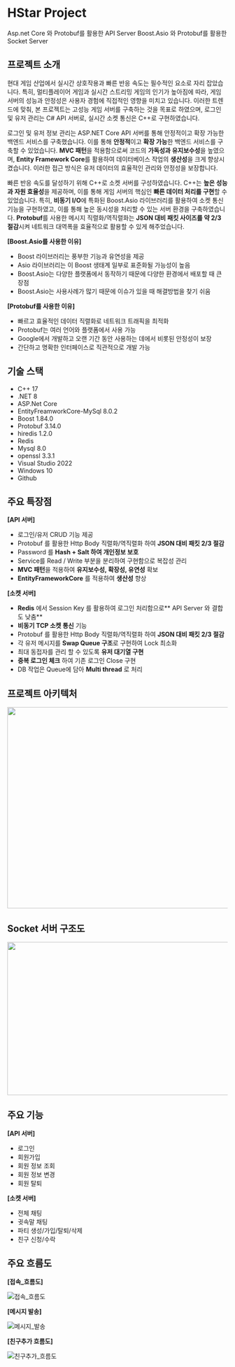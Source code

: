 # HStar Project 
Asp.net Core 와 Protobuf를 활용한 API Server
Boost.Asio 와 Protobuf를 활용한 Socket Server

## 프로젝트 소개

현대 게임 산업에서 실시간 상호작용과 빠른 반응 속도는 필수적인 요소로 자리 잡았습니다. 
특히, 멀티플레이어 게임과 실시간 스트리밍 게임의 인기가 높아짐에 따라, 게임 서버의 성능과 안정성은 사용자 경험에 직접적인 영향을 미치고 있습니다. 
이러한 트렌드에 맞춰, 본 프로젝트는 고성능 게임 서버를 구축하는 것을 목표로 하였으며, 로그인 및 유저 관리는 C# API 서버로, 실시간 소켓 통신은 C++로 구현하였습니다.

로그인 및 유저 정보 관리는 ASP.NET Core API 서버를 통해 안정적이고 확장 가능한 백엔드 서비스를 구축했습니다.
이를 통해 **안정적**이고 **확장 가능**한 백엔드 서비스를 구축할 수 있었습니다. 
**MVC 패턴**을 적용함으로써 코드의 **가독성과 유지보수성**을 높였으며, 
**Entity Framework Core**를 활용하여 데이터베이스 작업의 **생산성**을 크게 향상시켰습니다. 
이러한 접근 방식은 유저 데이터의 효율적인 관리와 안정성을 보장합니다.

빠른 반응 속도를 달성하기 위해 C++로 소켓 서버를 구성하였습니다. 
C++는 **높은 성능과 자원 효율성**을 제공하며, 
이를 통해 게임 서버의 핵심인 **빠른 데이터 처리를 구현**할 수 있었습니다. 
특히, **비동기 I/O**에 특화된 Boost.Asio 라이브러리를 활용하여 소켓 통신 기능을 구현하였고, 
이를 통해 높은 동시성을 처리할 수 있는 서버 환경을 구축하였습니다. 
**Protobuf**를 사용한 메시지 직렬화/역직렬화는 **JSON 대비 패킷 사이즈를 약 2/3 절감**시켜 네트워크 대역폭을 효율적으로 활용할 수 있게 해주었습니다.



**[Boost.Asio를 사용한 이유]**
- Boost 라이브러리는 풍부한 기능과 유연성을 제공
- Asio 라이브러리는 이 Boost 생태계 일부로 표준화될 가능성이 높음
- Boost.Asio는 다양한 플랫폼에서 동작하기 때문에 다양한 환경에서 배포할 때 큰 장점
- Boost.Asio는 사용사례가 많기 때문에 이슈가 있을 때 해결방법을 찾기 쉬움



**[Protobuf를 사용한 이유]**
- 빠르고 효율적인 데이터 직렬화로 네트워크 트래픽을 최적화
- Protobuf는 여러 언어와 플랫폼에서 사용 가능
- Google에서 개발하고 오랜 기간 동안 사용하는 데에서 비롯된 안정성이 보장
- 간단하고 명확한 인터페이스로 직관적으로 개발 가능


## 기술 스택

- C++ 17
- .NET 8
- ASP.Net Core
- EntityFreamworkCore-MySql 8.0.2
- Boost 1.84.0
- Protobuf 3.14.0
- hiredis 1.2.0
- Redis
- Mysql 8.0
- openssl 3.3.1
- Visual Studio 2022
- Windows 10
- Github
  

## 주요 특장점

**[API 서버]**

- 로그인/유저 CRUD 기능 제공
- Protobuf 를 활용한 Http Body 직렬화/역직렬화 하여 **JSON 대비 패킷 2/3 절감**
- Password 를 **Hash + Salt 하여 개인정보 보호**
- Service를 Read / Write 부분을 분리하여 구현함으로 복잡성 관리
- **MVC 패턴**을 적용하여 **유지보수성, 확장성, 유연성** 확보
- **EntityFrameworkCore** 를 적용하여 **생산성** 향상

**[소켓 서버]**

- **Redis** 에서 Session Key 를 활용하여 로그인 처리함으로** API Server 와 결합도 낮춤**
- **비동기 TCP 소켓 통신** 기능
- Protobuf 를 활용한 Http Body 직렬화/역직렬화 하여 **JSON 대비 패킷 2/3 절감**
- 각 유저 메시지를 **Swap Queue 구조**로 구현하여 Lock 최소화
- 최대 동접자를 관리 할 수 있도록 **유저 대기열 구현**
- **중복 로그인 체크** 하여 기존 로그인 Close 구현
- DB 작업은 Queue에 담아 **Multi thread** 로 처리



## 프로젝트 아키텍처

<img src="https://github.com/hstar0124/hstar-project/assets/57317290/cdd2701d-590f-49ac-83a5-f8d310cf3005" width="650" height="460"/>



## Socket 서버 구조도

<img src="https://github.com/hstar0124/hstar-project/assets/57317290/ca66e1de-bfc0-4d00-ae74-64ec5dfac3a9" width="850" height="350"/>


## 주요 기능

**[API 서버]**
- 로그인
- 회원가입
- 회원 정보 조회
- 회원 정보 변경
- 회원 탈퇴

**[소켓 서버]**
- 전체 채팅
- 귓속말 채팅
- 파티 생성/가입/탈퇴/삭제
- 친구 신청/수락
  

## 주요 흐름도

**[접속_흐름도]**

![접속_흐름도](https://github.com/hstar0124/hstar-project/assets/57317290/c510c2d1-6e41-4748-89fd-976ba140731b)


**[메시지 발송]**

![메시지_발송](https://github.com/hstar0124/hstar-project/assets/57317290/bb31bdf8-0c1e-4793-94b2-b349337bba86)


**[친구추가 흐름도]**

![친구추가_흐름도](https://github.com/hstar0124/hstar-project/assets/57317290/b5f72f61-0adc-49ac-b38b-d482020714a1)



